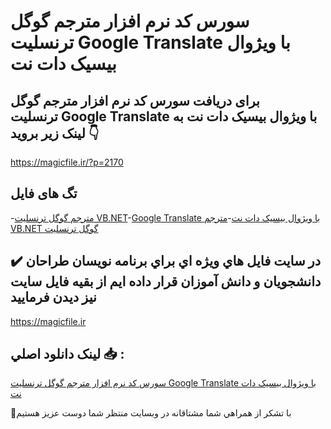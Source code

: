 # سورس کد نرم افزار مترجم گوگل ترنسلیت Google Translate با ویژوال بیسیک دات نت

## برای دریافت سورس کد نرم افزار مترجم گوگل ترنسلیت Google Translate با ویژوال بیسیک دات نت به لینک زیر بروید 👇

https://magicfile.ir/?p=2170

## تگ های فایل

-[مترجم گوگل ترنسلیت VB.NET](https://magicfile.ir/product/google-translate-visual-studio-vb-net/)-[Google Translate با ویژوال بیسیک دات نت](https://magicfile.ir/product/google-translate-visual-studio-vb-net/)-[مترجم VB.NET گوگل ترنسلیت](https://magicfile.ir/product/google-translate-visual-studio-vb-net/)

## ✔️ در سايت فايل هاي ويژه اي براي برنامه نويسان طراحان دانشجويان و دانش آموزان قرار داده ايم از بقيه فايل سايت نيز ديدن فرماييد

https://magicfile.ir


## لينک دانلود اصلي 📥 :

[سورس کد نرم افزار مترجم گوگل ترنسلیت Google Translate با ویژوال بیسیک دات نت](https://magicfile.ir/product/google-translate-visual-studio-vb-net/) 


🙏با تشکر از همراهي شما مشتاقانه در وبسایت منتظر شما دوست عزیز هستیم

